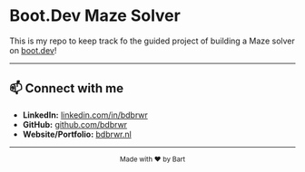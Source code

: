 # Boot.Dev Maze Solver

This is my repo to keep track fo the guided project of building a Maze solver on [boot.dev](https://www.boot.dev)!



---

## 📫 Connect with me

- **LinkedIn:** [linkedin.com/in/bdbrwr](linkedin.com/in/bdbrwr)
- **GitHub:** [github.com/bdbrwr](https://github.com/bdbrwr)
- **Website/Portfolio:** [bdbrwr.nl](https://bdbrwr.nl)

---

<p align="center">
  <sub>Made with ❤️ by Bart</sub>
</p>